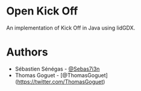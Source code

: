 # Open Kick Off
An implementation of Kick Off in Java using lidGDX.

# Authors
- Sébastien Sénégas - [@Sebas7i3n](https://twitter.com/Sebas7i3n)
- Thomas Goguet - [@ThomasGoguet] (https://twitter.com/ThomasGoguet)
